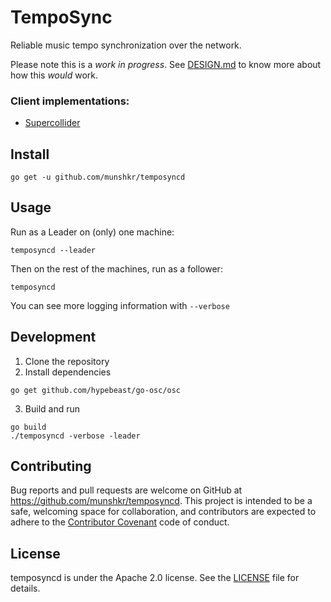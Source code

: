 # TempoSync

Reliable music tempo synchronization over the network.

Please note this is a *work in progress*. See [DESIGN.md](DESIGN.md) to know
more about how this *would* work.

### Client implementations:
* [Supercollider](https://github.com/munshkr/temposync-sc)

## Install

```
go get -u github.com/munshkr/temposyncd
```

## Usage

Run as a Leader on (only) one machine:

```
temposyncd --leader
```

Then on the rest of the machines, run as a follower:

```
temposyncd
```

You can see more logging information with `--verbose`

## Development

1. Clone the repository
2. Install dependencies
```
go get github.com/hypebeast/go-osc/osc
```
3. Build and run
```
go build
./temposyncd -verbose -leader
```

## Contributing

Bug reports and pull requests are welcome on GitHub at
https://github.com/munshkr/temposyncd. This project is intended to be a safe,
welcoming space for collaboration, and contributors are expected to adhere to
the [Contributor Covenant](http://contributor-covenant.org) code of conduct.

## License

temposyncd  is under the Apache 2.0 license. See the [LICENSE](LICENSE) file
for details.
